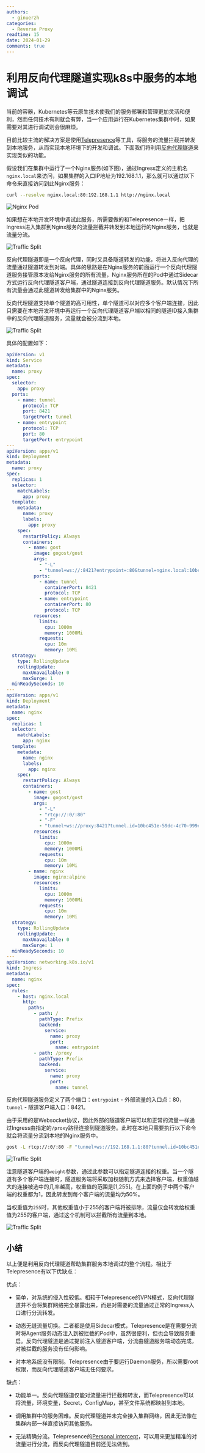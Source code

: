 ```yaml
---
authors:
  - ginuerzh
categories:
  - Reverse Proxy
readtime: 15
date: 2024-01-29
comments: true
---
```


# 利用反向代理隧道实现k8s中服务的本地调试

当前的容器，Kubernetes等云原生技术使我们的服务部署和管理更加灵活和便利，然而任何技术有利就会有弊，当一个应用运行在Kubernetes集群中时，如果需要对其进行调试则会很麻烦。

目前比较主流的解决方案是使用[Telepresence](https://www.telepresence.io/)等工具，将服务的流量拦截并转发到本地服务，从而实现本地环境下的开发和调试。下面我们将利用[反向代理隧道](https://gost.run/tutorials/reverse-proxy-tunnel/)来实现类似的功能。

<!-- more -->

假设我们在集群中运行了一个Nginx服务(如下图)，通过Ingress定义的主机名`nginx.local`来访问，如果集群的入口IP地址为192.168.1.1，那么就可以通过以下命令来直接访问到此Nginx服务：

```bash
curl --resolve nginx.local:80:192.168.1.1 http://nginx.local
```

![Nginx Pod](../../images/k8s-local-debug-1.png)

如果想在本地开发环境中调试此服务，所需要做的和Telepresence一样，把Ingress进入集群到Nginx服务的流量拦截并转发到本地运行的Nginx服务，也就是流量分流。

![Traffic Split](../../images/k8s-local-debug-2.png)

反向代理隧道即是一个反向代理，同时又具备隧道转发的功能，将进入反向代理的流量通过隧道转发到对端。具体的思路是在Nginx服务的前面运行一个反向代理隧道服务接管原本发给Nginx服务的所有流量，Nginx服务所在的Pod中通过Sidecar方式运行反向代理隧道客户端，通过隧道连接到反向代理隧道服务。默认情况下所有流量会通过此隧道转发给集群中的Nginx服务。

反向代理隧道支持单个隧道的高可用性，单个隧道可以对应多个客户端连接，因此只需要在本地开发环境中再运行一个反向代理隧道客户端以相同的隧道ID接入集群中的反向代理隧道服务，流量就会被分流到本地。

![Traffic Split](../../images/k8s-local-debug-3.png)

具体的配置如下：

```yaml
apiVersion: v1
kind: Service
metadata:
  name: proxy
spec:
  selector:
    app: proxy
  ports:
    - name: tunnel
      protocol: TCP
      port: 8421
      targetPort: tunnel
    - name: entrypoint
      protocol: TCP
      port: 80
      targetPort: entrypoint
---
apiVersion: apps/v1
kind: Deployment
metadata:
  name: proxy
spec:
  replicas: 1
  selector:
    matchLabels:
      app: proxy
  template:
    metadata:
      name: proxy
      labels:
        app: proxy
    spec:
      restartPolicy: Always
      containers:
        - name: gost
          image: gogost/gost
          args:
            - "-L"
            - "tunnel+ws://:8421?entrypoint=:80&tunnel=nginx.local:10bc451e-59dc-4c70-999e-91a30813ac78&path=/proxy"
          ports:
            - name: tunnel
              containerPort: 8421
              protocol: TCP
            - name: entrypoint
              containerPort: 80
              protocol: TCP
          resources:
            limits:
              cpu: 1000m
              memory: 1000Mi
            requests:
              cpu: 10m
              memory: 10Mi
  strategy:
    type: RollingUpdate
    rollingUpdate:
      maxUnavailable: 0
      maxSurge: 1
  minReadySeconds: 10
---
apiVersion: apps/v1
kind: Deployment
metadata:
  name: nginx
spec:
  replicas: 1
  selector:
    matchLabels:
      app: nginx
  template:
    metadata:
      name: nginx
      labels:
        app: nginx
    spec:
      restartPolicy: Always
      containers:
        - name: gost
          image: gogost/gost
          args:
            - "-L"
            - "rtcp://:0/:80"
            - "-F"
            - "tunnel+ws://proxy:8421?tunnel.id=10bc451e-59dc-4c70-999e-91a30813ac78&tunnel.weight=1&path=/proxy"
          resources:
            limits:
              cpu: 1000m
              memory: 1000Mi
            requests:
              cpu: 10m
              memory: 10Mi
        - name: nginx
          image: nginx:alpine
          resources:
            limits:
              cpu: 1000m
              memory: 1000Mi
            requests:
              cpu: 10m
              memory: 10Mi
  strategy:
    type: RollingUpdate
    rollingUpdate:
      maxUnavailable: 0
      maxSurge: 1
  minReadySeconds: 10
---
apiVersion: networking.k8s.io/v1
kind: Ingress
metadata:
  name: nginx
spec:
  rules:
    - host: nginx.local
      http:
        paths:
          - path: /
            pathType: Prefix
            backend:
              service:
                name: proxy
                port:
                  name: entrypoint
          - path: /proxy
            pathType: Prefix
            backend:
              service:
                name: proxy
                port:
                  name: tunnel
```

反向代理隧道服务定义了两个端口：`entrypoint` - 外部流量的入口点：80，`tunnel` - 隧道客户端入口：8421。

由于采用的是Websocket协议，因此外部的隧道客户端可以和正常的流量一样通过Ingress由指定的`/proxy`路径连接到隧道服务。此时在本地只需要执行以下命令就会将流量分流到本地的Nginx服务中。

```bash
gost -L rtcp://:0/:80 -F "tunnel+ws://192.168.1.1:80?tunnel.id=10bc451e-59dc-4c70-999e-91a30813ac78&tunnel.weight=1&path=/proxy&host=nginx.local"
```

![Traffic Split](../../images/k8s-local-debug-4.png)

注意隧道客户端的`weight`参数，通过此参数可以指定隧道连接的权重。当一个隧道有多个客户端连接时，隧道服务端将采取加权随机方式来选择客户端，权重值越大的连接被选中的几率越高，权重值的范围是[1,255]。在上面的例子中两个客户端的权重都为1，因此转发到每个客户端的流量均为50%。

当权重值为`255`时，其他权重值小于255的客户端将被排除，流量仅会转发给权重值为255的客户端，通过这个机制可以拦截所有流量到本地。

![Traffic Split](../../images/k8s-local-debug-5.png)

## 小结

以上便是利用反向代理隧道帮助集群服务本地调试的整个流程。相比于Telepresence有以下优缺点：

优点：

* 简单，对系统的侵入性较低。相较于Telepresence的VPN模式，反向代理隧道并不会将集群网络完全暴露出来，而是对需要的流量通过正常的Ingress入口进行分流转发。

* 动态无缝流量切换。二者都是使用Sidecar模式，Telepresence是在需要分流时将Agent服务动态注入到被拦截的Pod中，虽然很便利，但也会导致服务重启。反向代理隧道是通过提前注入隧道客户端，分流由隧道服务端动态完成，对被拦截的服务没有任何影响。

* 对本地系统没有限制。Telepresence由于要运行Daemon服务，所以需要root权限，而反向代理隧道客户端无任何要求。

缺点：

* 功能单一。反向代理隧道仅能对流量进行拦截和转发，而Telepresence可以将流量，环境变量，Secret，ConfigMap，甚至文件系统都映射到本地。

* 调用集群中的服务困难。反向代理隧道并未完全接入集群网络，因此无法像在集群内部一样直接访问其他服务。

* 无法精确分流。Telepresence的[Personal intercept](https://www.getambassador.io/docs/telepresence/latest/concepts/intercepts#personal-intercept)，可以用来更加精准的对流量进行分流，而反向代理隧道目前还无法做到。